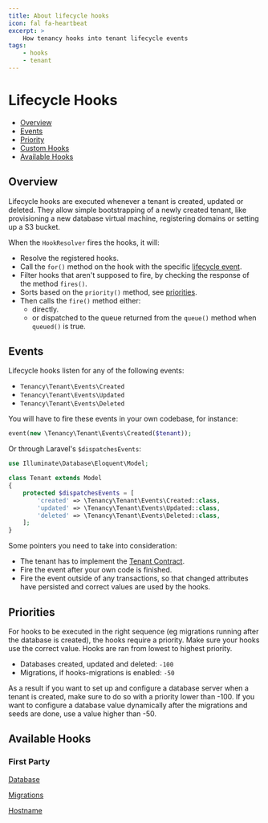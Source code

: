 ```yaml
---
title: About lifecycle hooks
icon: fal fa-heartbeat
excerpt: >
    How tenancy hooks into tenant lifecycle events
tags:
    - hooks
    - tenant
---
```


# Lifecycle Hooks

- [Overview](#overview)
- [Events](#events)
- [Priority](#priority)
- [Custom Hooks](#custom-hooks)
- [Available Hooks](#available-hooks)

## Overview

Lifecycle hooks are executed whenever a tenant is created, updated or deleted.
They allow simple bootstrapping of a newly created tenant, like provisioning a new
database virtual machine, registering domains or setting up a S3 bucket.

When the `HookResolver` fires the hooks, it will:

 - Resolve the registered hooks.
 - Call the `for()` method on the hook with the specific [lifecycle event](#events).
 - Filter hooks that aren't supposed to fire, by checking the response of the method `fires()`.
 - Sorts based on the `priority()` method, see [priorities](#priorities).
 - Then calls the `fire()` method either:
   - directly.
   - or dispatched to the queue returned from the `queue()` method when `queued()` is true.

## Events

Lifecycle hooks listen for any of the following events:

- `Tenancy\Tenant\Events\Created` 
- `Tenancy\Tenant\Events\Updated` 
- `Tenancy\Tenant\Events\Deleted` 

You will have to fire these events in your own codebase, for instance:

```php
event(new \Tenancy\Tenant\Events\Created($tenant));
```

Or through Laravel's `$dispatchesEvents`:

```php
use Illuminate\Database\Eloquent\Model;

class Tenant extends Model
{
    protected $dispatchesEvents = [
        'created' => \Tenancy\Tenant\Events\Created::class,
        'updated' => \Tenancy\Tenant\Events\Updated::class,
        'deleted' => \Tenancy\Tenant\Events\Deleted::class,
    ];
}
```

Some pointers you need to take into consideration:

- The tenant has to implement the [Tenant Contract](identification-general#tenant-contract).
- Fire the event after your own code is finished.
- Fire the event outside of any transactions, so that changed attributes
have persisted and correct values are used by the hooks.

## Priorities

For hooks to be executed in the right sequence (eg migrations running after the database is created),
the hooks require a priority. Make sure your hooks use the correct value. Hooks are ran from lowest
to highest priority.

- Databases created, updated and deleted: `-100`
- Migrations, if hooks-migrations is enabled: `-50`

As a result if you want to set up and configure a database server when a tenant is created, make sure to
do so with a priority lower than -100. If you want to configure a database value dynamically after the
migrations and seeds are done, use a value higher than -50.

## Available Hooks

### First Party

[Database](hooks-database)

[Migrations](hooks-migrations)

[Hostname](hooks-hostname)